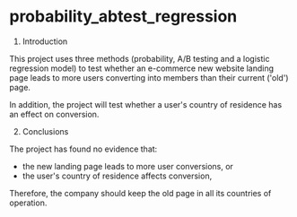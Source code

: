 # probability_abtest_regression

1. Introduction

This project uses three methods (probability, A/B testing and a logistic regression model) to test whether an e-commerce new website landing page leads to more users converting into members than their current ('old') page.

In addition, the project will test whether a user's country of residence has an effect on conversion.

2. Conclusions

The project has found no evidence that:
- the new landing page leads to more user conversions, or
- the user's country of residence affects conversion, 

Therefore, the company should keep the old page in all its countries of operation.
